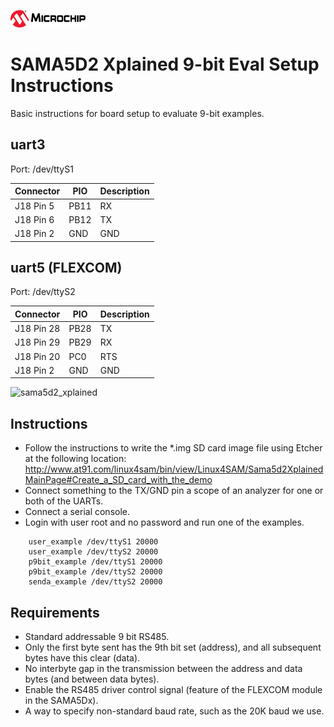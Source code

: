![Microchip](microchip_logo.png)

# SAMA5D2 Xplained 9-bit Eval Setup Instructions

Basic instructions for board setup to evaluate 9-bit examples.

## uart3

Port: /dev/ttyS1

| Connector | PIO  | Description |
| --------- | -----| ----------- |
| J18 Pin 5 | PB11 | RX          |
| J18 Pin 6 | PB12 | TX          |
| J18 Pin 2 | GND  | GND         |


## uart5 (FLEXCOM)

Port: /dev/ttyS2

| Connector  | PIO  | Description |
| ---------- | -----| ----------- |
| J18 Pin 28 | PB28 | TX          |
| J18 Pin 29 | PB29 | RX          |
| J18 Pin 20 | PC0  | RTS         |
| J18 Pin 2  | GND  | GND         |

![sama5d2_xplained](sama5d2_xplained.png)


## Instructions

* Follow the instructions to write the *.img SD card image file using Etcher at the following location:
  <http://www.at91.com/linux4sam/bin/view/Linux4SAM/Sama5d2XplainedMainPage#Create_a_SD_card_with_the_demo>
* Connect something to the TX/GND pin a scope of an analyzer for one or both of the UARTs.
* Connect a serial console.
* Login with user root and no password and run one of the examples.

```
    user_example /dev/ttyS1 20000
    user_example /dev/ttyS2 20000
    p9bit_example /dev/ttyS1 20000
    p9bit_example /dev/ttyS2 20000
    senda_example /dev/ttyS2 20000
```

## Requirements

- Standard addressable 9 bit RS485.
- Only the first byte sent has the 9th bit set (address), and all subsequent bytes have this clear (data).
- No interbyte gap in the transmission between the address and data bytes (and between data bytes).
- Enable the RS485 driver control signal (feature of the FLEXCOM module in the SAMA5Dx).
- A way to specify non-standard baud rate, such as the 20K baud we use.